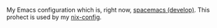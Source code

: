 My Emacs configuration which is, right now, [spacemacs (develop)](https://github.com/syl20bnr/spacemacs/tree/develop).
This prohect is used by my [nix-config](https://github.com/kaychaks/nix-config).
